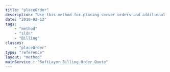 ```yaml
---
title: "placeOrder"
description: "Use this method for placing server orders and additional services orders. The same applies for this as with verifyOrder. Send in the SoftLayer_Container_Product_Order_Hardware_Server for server orders. In addition to verifying the order, placeOrder() also makes an initial authorization on the SoftLayer_Account tied to this order, if a credit card is on file. If the account tied to this order is a paypal customer, an URL will also be returned to the customer. After placing the order, you must go to this URL to finish the authorization process. This tells paypal that you indeed want to place the order. After going to this URL, it will direct you back to a SoftLayer webpage that tells us you have finished the process. After this, it will go to sales for final approval. "
date: "2018-02-12"
tags:
    - "method"
    - "sldn"
    - "Billing"
classes:
    - "placeOrder"
type: "reference"
layout: "method"
mainService : "SoftLayer_Billing_Order_Quote"
---
```

